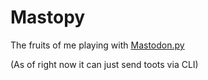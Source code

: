 # Mastopy
The fruits of me playing with [Mastodon.py](https://github.com/halcy/Mastodon.py)

(As of right now it can just send toots via CLI)